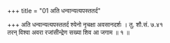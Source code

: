 +++
title = "01 अति धन्वान्यत्यपस्ततर्द"

+++
अति धन्वान्यत्यपस्ततर्द श्येनो नृचक्षा अवसानदर्शः । तु. शौ.सं. ७.४१  
तरन् विश्वा अवरा रजांसीन्द्रेण सख्या शिव आ जगाम ॥ १ ॥